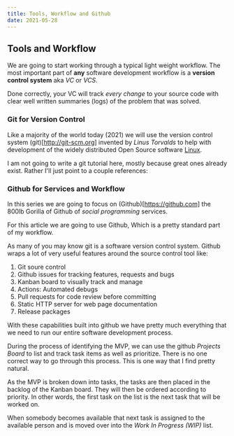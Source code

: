 ```yaml
---
title: Tools, Workflow and Github
date: 2021-05-28
---
```


## Tools and Workflow

We are going to start working through a typical light weight
workflow. The most important part of **any** software development
workflow is a **version control system** aka _VC_ or _VCS_.

Done correctly, your VC will track _every change_ to your source code
with clear well written summaries (logs) of the problem that was
solved.

### Git for Version Control

Like a majority of the world today (2021) we will use the version
control system (git)[http://git-scm.org] invented by _Linus Torvalds_
to help with development of the widely distributed Open Source
software [Linux](http://kernel.org).

I am not going to write a git tutorial here, mostly because great ones
already exist. Rather I'll just point to a couple references:


### Github for Services and Workflow

In this series we are going to focus on (Github)[https://github.com]
the 800lb Gorilla of Github of _social programming_ services.

For this article we are going to use Github, Which is a pretty
standard part of my workflow.

As many of you may know git is a software version control system. 
Github wraps a lot of very useful features around the source control tool
like:

1. Git soure control
2. Github issues for tracking features, requests and bugs
3. Kanban board to visually track and manage
4. Actions: Automated debugs
5. Pull requests for code review before committing
6. Static HTTP server for web page documentation
7. Release packages

With these capabilities built into github we have pretty
much everything that we need to run our entire software development
process. 

During the process of identifying the MVP, we can use the github
*Projects Board* to list and track task items as well as prioritize. 
There is no one correct way to go through this process. This is one way
that I find pretty natural.

As the MVP is broken down into tasks, the tasks are then placed in the
backlog of the Kanban board. They will then be ordered according to
priority. In other words, the first task on the list is the next task
that will be worked on.

When somebody becomes available that next task is assigned to the
available person and is moved over into the *Work In Progress (WIP)*
list.
